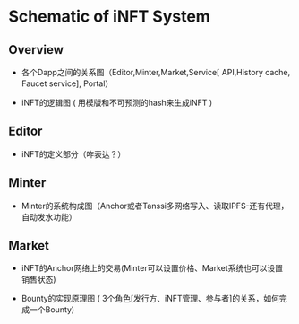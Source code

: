 # Schematic of iNFT System

## Overview

- 各个Dapp之间的关系图（Editor,Minter,Market,Service[ API,History cache, Faucet service], Portal）

- iNFT的逻辑图 ( 用模版和不可预测的hash来生成iNFT )

## Editor

- iNFT的定义部分（咋表达？）

## Minter

- Minter的系统构成图（Anchor或者Tanssi多网络写入、读取IPFS-还有代理，自动发水功能）

## Market

- iNFT的Anchor网络上的交易(Minter可以设置价格、Market系统也可以设置销售状态)

- Bounty的实现原理图 ( 3个角色[发行方、iNFT管理、参与者]的关系，如何完成一个Bounty)